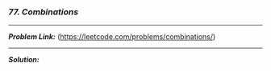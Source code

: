 ### ***77. Combinations***

<hr>

***Problem Link:*** (https://leetcode.com/problems/combinations/)

<hr>

***Solution:***
